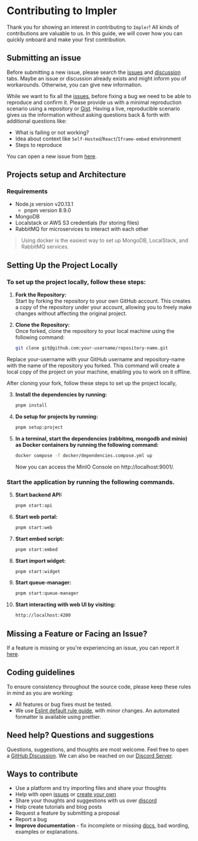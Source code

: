 # Contributing to Impler

Thank you for showing an interest in contributing to `Impler`! All kinds of contributions are valuable to us. In this guide, we will cover how you can quickly onboard and make your first contribution.

## Submitting an issue

Before submitting a new issue, please search the [issues](https://github.com/implerhq/impler.io/issues) and [discussion](https://github.com/implerhq/impler.io/discussions) tabs. Maybe an issue or discussion already exists and might inform you of workarounds. Otherwise, you can give new information.

While we want to fix all the [issues](https://github.com/implerhq/impler.io/issues), before fixing a bug we need to be able to reproduce and confirm it. Please provide us with a minimal reproduction scenario using a repository or [Gist](https://gist.github.com/). Having a live, reproducible scenario gives us the information without asking questions back & forth with additional questions like:

- What is failing or not working?
- Idea about context like `Self-Hosted`/`React`/`Iframe-embed` environment
- Steps to reproduce

You can open a new issue from [here](https://github.com/implerhq/impler.io/issues/new).

## Projects setup and Architecture

### Requirements

- Node.js version v20.13.1
  - pnpm version 8.9.0
- MongoDB
- Localstack or AWS S3 credentials (for storing files)
- RabbitMQ for microservices to interact with each other

> Using docker is the easiest way to set up MongoDB, LocalStack, and RabbitMQ services.


## Setting Up the Project Locally

### To set up the project locally, follow these steps:

1. **Fork the Repository:**  
   Start by forking the repository to your own GitHub account. This creates a copy of the repository under your account, allowing you to freely make changes without affecting the original project.

2. **Clone the Repository:**  
   Once forked, clone the repository to your local machine using the following command:

   ```bash
   git clone git@github.com:your-username/repository-name.git
   
Replace your-username with your GitHub username and repository-name with the name of the repository you forked. This command will create a local copy of the project on your machine, enabling you to work on it offline.

After cloning your fork, follow these steps to set up the project locally,

3. **Install the dependencies by running:**
      ```bash
      pnpm install
4. **Do setup for projects by running:** 
      ```bash
      pnpm setup:project
5. **In a terminal, start the dependencies (rabbitmq, mongodb and minio) as Docker containers by running the following command:**
      ```bash
      docker compose -f docker/dependencies.compose.yml up
      ```
    Now you can access the MinIO Console on http://localhost:9001/.

### Start the application by running the following commands.
5. **Start backend API:**
      ```bash
      pnpm start:api
6. **Start web portal:**
      ```bash
      pnpm start:web
7. **Start embed script:**
      ```bash
      pnpm start:embed
8. **Start import widget:**
      ```bash
      pnpm start:widget
9. **Start queue-manager:**
      ```bash
      pnpm start:queue-manager
10. **Start interacting with web UI by visiting:**
      ```bash
      http://localhost:4200

## Missing a Feature or Facing an Issue?

If a feature is missing or you're experiencing an issue, you can report it [here](https://github.com/implerhq/impler.io/issues/new). 

## Coding guidelines

To ensure consistency throughout the source code, please keep these rules in mind as you are working:

- All features or bug fixes must be tested.
- We use [Eslint default rule guide](https://eslint.org/docs/rules/), with minor changes. An automated formatter is available using prettier.

## Need help? Questions and suggestions

Questions, suggestions, and thoughts are most welcome. Feel free to open a [GitHub Discussion](https://github.com/implerhq/impler.io/discussions). 
We can also be reached on our [Discord Server](https://discord.impler.io).

## Ways to contribute

- Use a platform and try importing files and share your thoughts
- Help with open [issues](https://github.com/implerhq/impler.io/issues) or [create your own](https://github.com/implerhq/impler.io/issues/new)
- Share your thoughts and suggestions with us over [discord](https://discord.impler.io)
- Help create tutorials and blog posts
- Request a feature by submitting a proposal
- Report a bug
- **Improve documentation** - fix incomplete or missing [docs](https://docs.impler.io/), bad wording, examples or explanations.
